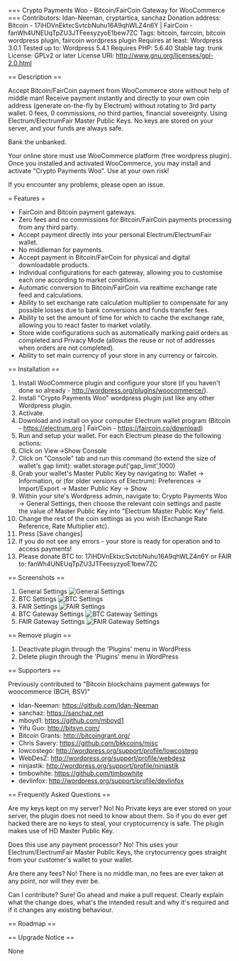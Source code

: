 === Crypto Payments Woo - Bitcoin/FairCoin Gateway for WooCommerce ===
Contributors: Idan-Neeman, cryptartica, sanchaz
Donation address: Bitcoin - 17iHDVnEktxcSvtcbNuhu16A9qhWLZ4n6Y | FairCoin - fanWh4UNEUqTpZU3JTFeesyzyoE1bew7ZC
Tags: bitcoin, faircoin, bitcoin wordpress plugin, faircoin wordpress plugin
Requires at least: Wordpress 3.0.1
Tested up to: Wordpress 5.4.1
Requires PHP: 5.6.40
Stable tag: trunk
License: GPLv2 or later
License URI: http://www.gnu.org/licenses/gpl-2.0.html

== Description ==

Accept Bitcoin/FairCoin payment from WooCommerce store without help of middle man! Receive payment instantly and directly to your own coin address (generate on-the-fly by Electrum) without rotating to 3rd party wallet.
0 fees, 0 commissions, no third parties, financial sovereignty.
Using Electrum/ElectrumFair Master Public Keys. No keys are stored on your server, and your funds are always safe.

Bank the unbanked.

Your online store must use WooCommerce platform (free wordpress plugin).
Once you installed and activated WooCommerce, you may install and activate "Crypto Payments Woo".
Use at your own risk!

If you encounter any problems, please open an issue.

= Features =

* FairCoin and Bitcoin payment gateways.
* Zero fees and no commissions for Bitcoin/FairCoin payments processing from any third party.
* Accept payment directly into your personal Electrum/ElectrumFair wallet.
* No middleman for payments.
* Accept payment in Bitcoin/FairCoin for physical and digital downloadable products.
* Individual configurations for each gateway, allowing you to customise each one according to market conditions.
* Automatic conversion to Bitcoin/FairCoin via realtime exchange rate feed and calculations.
* Ability to set exchange rate calculation multiplier to compensate for any possible losses due to bank conversions and funds transfer fees.
* Ability to set the amount of time for which to cache the exchange rate, allowing you to react faster to market volatily.
* Store wide configurations such as automatically marking paid orders as completed and Privacy Mode (allows the reuse or not of addresses when orders are not completed).
* Ability to set main currency of your store in any currency or faircoin.

== Installation ==

1.  Install WooCommerce plugin and configure your store (if you haven't done so already - http://wordpress.org/plugins/woocommerce/).
2.  Install "Crypto Payments Woo" wordpress plugin just like any other Wordpress plugin.
3.  Activate.
4.  Download and install on your computer Electrum wallet program (Bitcoin - https://electrum.org | FairCoin - https://faircoin.co/download)
5.  Run and setup your wallet. For each Electrum please do the following actions:
6.  Click on View->Show Console
7.  Click on "Console" tab and run this command (to extend the size of wallet's gap limit): wallet.storage.put('gap_limit',1000)
8.  Grab your wallet's Master Public Key by navigating to:
	    Wallet -> Information, or (for older versions of Electrum): Preferences -> Import/Export -> Master Public Key -> Show
9.  Within your site's Wordpress admin, navigate to:
	    Crypto Payments Woo -> General Settings, then choose the relevant coin settings
	    and paste the value of Master Public Key into "Electrum Master Public Key" field.
10.  Change the rest of the coin settings as you wish (Exchange Rate Reference, Rate Multiplier etc).
11.  Press [Save changes]
12.  If you do not see any errors - your store is ready for operation and to access payments!
13.  Please donate BTC to: 17iHDVnEktxcSvtcbNuhu16A9qhWLZ4n6Y or FAIR to: fanWh4UNEUqTpZU3JTFeesyzyoE1bew7ZC 


== Screenshots ==

1. General Settings
![General Settings](screenshots/screenshot-1.png?raw=true)
2. BTC Settings
![BTC Settings](screenshots/screenshot-2.png?raw=true)
3. FAIR Settings
![FAIR Settings](screenshots/screenshot-3.png?raw=true)
4. BTC Gateway Settings
![BTC Gateway Settings](screenshots/screenshot-4.png?raw=true)
5. FAIR Gateway Settings
![FAIR Gateway Settings](/screenshots/screenshot-5.png?raw=true)

== Remove plugin ==

1. Deactivate plugin through the 'Plugins' menu in WordPress
2. Delete plugin through the 'Plugins' menu in WordPress


== Supporters ==

Previously contributed to "Bitcoin blockchains payment gateways for woocommerce (BCH, BSV)"

* Idan-Neeman: https://github.com/Idan-Neeman
* sanchaz: https://sanchaz.net
* mboyd1: https://github.com/mboyd1
* Yifu Guo: http://bitsyn.com/
* Bitcoin Grants: http://bitcoingrant.org/
* Chris Savery: https://github.com/bkkcoins/misc
* lowcostego: http://wordpress.org/support/profile/lowcostego
* WebDesZ: http://wordpress.org/support/profile/webdesz
* ninjastik: http://wordpress.org/support/profile/ninjastik
* timbowhite: https://github.com/timbowhite
* devlinfox: http://wordpress.org/support/profile/devlinfox


== Frequently Asked Questions ==

Are my keys kept on my server? No! No Private keys are ever stored on your server, the plugin does not need to know about them. So if you do ever get hacked there are no keys to steal, your cryptocurrency is safe. The plugin makes use of HD Master Public Key.

Does this use any payment processor? No! This uses your Electrum/ElectrumFair Master Public Keys, the crytocurrency goes straight from your customer's wallet to your wallet.

Are there any fees? No! There is no middle man, no fees are ever taken at any point, nor will they ever be.

Can I contribute? Sure! Go ahead and make a pull request. Clearly explain what the change does, what's the intended result and why it's required and if it changes any existing behaviour.

== Roadmap ==


== Upgrade Notice ==

None

